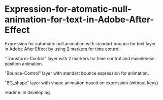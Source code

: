 # Expression-for-atomatic-null-animation-for-text-in-Adobe-After-Effect

Expression for automatic null animation with standart bounce for text layer in Adobe After Effect by using 2 markers for time control.

"Transform-Control" layer with 2 markers for time control and ease\lenear position animation.

"Bounce-Control" layer with standart bounce expression for animation.

"BG_shape" layer with shape animation based on expression (without keys)

readme..in developing
